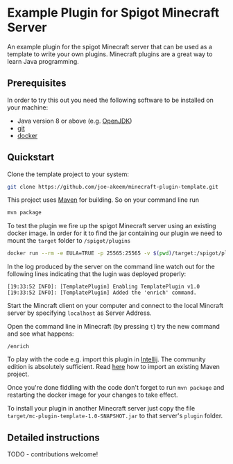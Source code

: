 # Example Plugin for Spigot Minecraft Server

An example plugin for the spigot Minecraft server that can be used as a template to write your own plugins.
Minecraft plugins are a great way to learn Java programming.

## Prerequisites

In order to try this out you need the following software to be installed on your machine:

* Java version 8 or above (e.g. [OpenJDK](https://openjdk.java.net/install/))
* [git](https://git-scm.com/book/en/v2/Getting-Started-Installing-Git)
* [docker](https://docs.docker.com/v17.09/engine/installation/)

## Quickstart

Clone the template project to your system:
````bash
git clone https://github.com/joe-akeem/minecraft-plugin-template.git
````

This project uses [Maven](https://maven.apache.org/) for building. So on your command line run

````bash
mvn package
```` 

To test the plugin we fire up the spigot Minecraft server using an existing docker image.
In order for it to find the jar containing our plugin we need to mount the `target` folder to `/spigot/plugins`

````bash
docker run --rm -e EULA=TRUE -p 25565:25565 -v $(pwd)/target:/spigot/plugins t13a/spigot:1.13.2
````

In the log produced by the server on the command line watch out for the following lines indicating that the lugin
was deployed properly:

```
[19:33:52 INFO]: [TemplatePlugin] Enabling TemplatePlugin v1.0
[19:33:52 INFO]: [TemplatePlugin] Added the 'enrich' command.
``` 

Start the Mincraft client on your computer and connect to the local Mincraft server by specifying `localhost` as Server Address.

Open the command line in Minecraft (by pressing `t`) try the new command and see what happens:
```
/enrich
````

To play with the code e.g. import this plugin in [Intellij](https://www.jetbrains.com/de-de/idea/download/). The
community edition is absolutely sufficient. Read [here](https://www.jetbrains.com/help/idea/maven-support.html) how to
import an existing Maven project.

Once you're done fiddling with the code don't forget to run `mvn package` and restarting the docker image for
your changes to take effect.

To install your plugin in another Minecraft server just copy the file `target/mc-plugin-template-1.0-SNAPSHOT.jar` to
that server's `plugin` folder. 

## Detailed instructions

TODO - contributions welcome! 